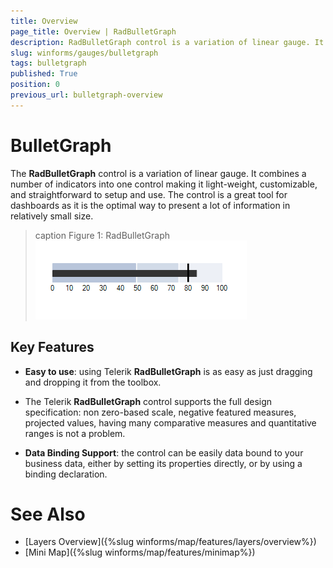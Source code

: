 ```yaml
---
title: Overview
page_title: Overview | RadBulletGraph
description: RadBulletGraph control is a variation of linear gauge. It combines a number of indicators, as well as the data indicator into one control, which is light weight, easily customizable and straightforward to setup and use.
slug: winforms/gauges/bulletgraph
tags: bulletgraph
published: True
position: 0
previous_url: bulletgraph-overview
---
```


# BulletGraph

The __RadBulletGraph__ control is a variation of linear gauge. It combines a number of indicators into one control making it light-weight, customizable, and straightforward to setup and use. The control is a great tool for dashboards as it is the optimal way to present a lot of information in relatively small size.

>caption Figure 1: RadBulletGraph
![bulletgraph-overview 001](images/bulletgraph-overview001.png)

## Key Features

* __Easy to use__: using Telerik __RadBulletGraph__ is as easy as just dragging and dropping it from the toolbox.

* The Telerik __RadBulletGraph__ control supports the full design specification: non zero-based scale, negative featured measures, projected values, having many comparative measures and quantitative ranges is not a problem.

* __Data Binding Support__: the control can be easily data bound to your business data, either by setting its properties directly, or by using a binding declaration.

# See Also

* [Layers Overview]({%slug winforms/map/features/layers/overview%})
* [Mini Map]({%slug winforms/map/features/minimap%})